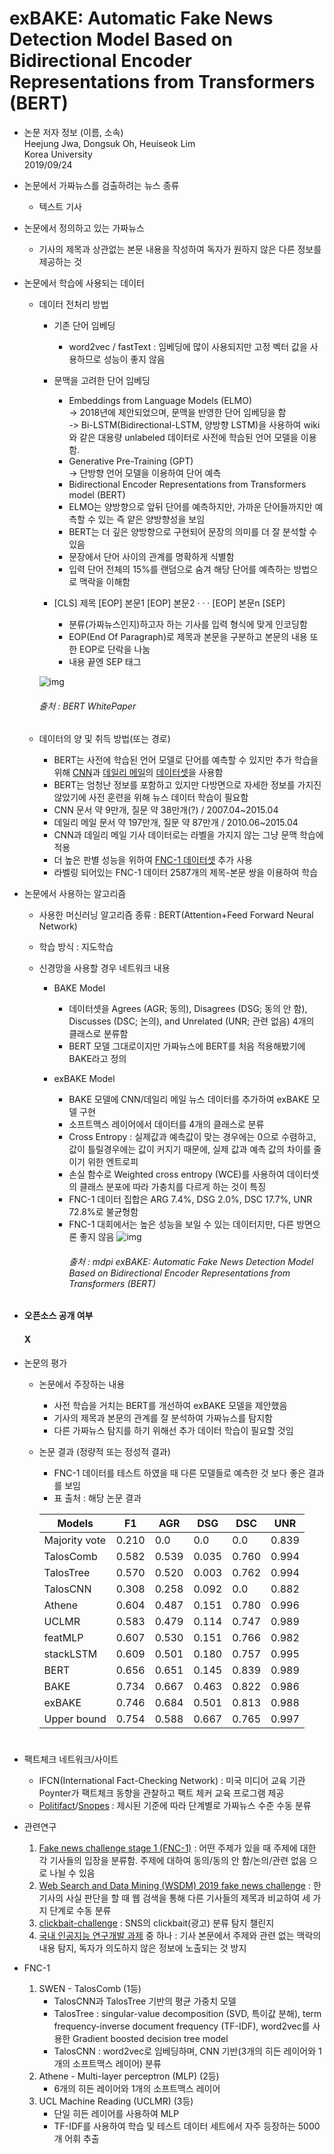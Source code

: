 # exBAKE: Automatic Fake News Detection Model Based on Bidirectional Encoder Representations from Transformers (BERT)

* 논문 저자 정보 (이름, 소속)   
Heejung Jwa, Dongsuk Oh, Heuiseok Lim   
Korea University   
2019/09/24     

* 논문에서 가짜뉴스를 검출하려는 뉴스 종류   
  * 텍스트 기사
     
* 논문에서 정의하고 있는 가짜뉴스   
  * 기사의 제목과 상관없는 본문 내용을 작성하여 독자가 원하지 않은 다른 정보를 제공하는 것

* 논문에서 학습에 사용되는 데이터
  * 데이터 전처리 방법
    * 기존 단어 임베딩
      - word2vec / fastText : 임베딩에 많이 사용되지만 고정 벡터 값을 사용하므로 성능이 좋지 않음
      
    * 문맥을 고려한 단어 임베딩
      - Embeddings from Language Models (ELMO)   
        -> 2018년에 제안되었으며, 문맥을 반영한 단어 임베딩을 함   
        -> Bi-LSTM(Bidirectional-LSTM, 양방향 LSTM)을 사용하여 wiki와 같은 대용량 unlabeled 데이터로 사전에 학습된 언어 모델을 이용함.
      - Generative Pre-Training (GPT)   
        -> 단방향 언어 모델을 이용하여 단어 예측
      - Bidirectional Encoder Representations from Transformers model (BERT)
      - ELMO는 양방향으로 앞뒤 단어를 예측하지만, 가까운 단어들까지만 예측할 수 있는 즉 얕은 양방향성을 보임
      - BERT는 더 깊은 양방향으로 구현되어 문장의 의미를 더 잘 분석할 수 있음
      - 문장에서 단어 사이의 관계를 명확하게 식별함
      - 입력 단어 전체의 15%를 랜덤으로 숨겨 해당 단어를 예측하는 방법으로 맥락을 이해함

    * [CLS] 제목 [EOP] 본문1 [EOP] 본문2 · · · [EOP] 본문n [SEP]
      - 분류(가짜뉴스인지)하고자 하는 기사를 입력 형식에 맞게 인코딩함 
      - EOP(End Of Paragraph)로 제목과 본문을 구분하고 본문의 내용 또한 EOP로 단락을 나눔
      - 내용 끝엔 SEP 태그

     ![img](https://mino-park7.github.io/images/2018/12/%EA%B7%B8%EB%A6%BC1-bert-openai-gpt-elmo-%EC%B6%9C%EC%B2%98-bert%EB%85%BC%EB%AC%B8.png "비교")
     ###### 출처 : BERT WhitePaper

  * 데이터의 양 및 취득 방법(또는 경로)
    - BERT는 사전에 학습된 언어 모델로 단어를 예측할 수 있지만 추가 학습을 위해 [CNN](www.cnn.com)과 [데일리 메일](www.dailymail.co.uk)의 [데이터셋](https://github.com/abisee/cnn-dailymail)을 사용함
    - BERT는 엄청난 정보를 포함하고 있지만 다방면으로 자세한 정보를 가지진 않았기에 사전 훈련을 위해 뉴스 데이터 학습이 필요함
    - CNN 문서 약 9만개, 질문 약 38만개(?) / 2007.04~2015.04
    - 데일리 메일 문서 약 197만개, 질문 약 87만개 / 2010.06~2015.04
    - CNN과 데일리 메일 기사 데이터로는 라벨을 가지지 않는 그냥 문맥 학습에 적용
    - 더 높은 판별 성능을 위하여 [FNC-1 데이터셋](https://github.com/FakeNewsChallenge/fnc-1) 추가 사용
    - 라벨링 되어있는 FNC-1 데이터 2587개의 제목-본문 쌍을 이용하여 학습
      
* 논문에서 사용하는 알고리즘
  - 사용한 머신러닝 알고리즘 종류 : BERT(Attention+Feed Forward Neural Network)
  - 학습 방식 : 지도학습
  - 신경망을 사용할 경우 네트워크 내용

    * BAKE Model
      - 데이터셋을 Agrees (AGR; 동의), Disagrees (DSG; 동의 안 함), Discusses (DSC; 논의), and Unrelated (UNR; 관련 없음) 4개의 클래스로 분류함
      - BERT 모델 그대로이지만 가짜뉴스에 BERT를 처음 적용해봤기에 BAKE라고 정의

    * exBAKE Model
      - BAKE 모델에 CNN/데일리 메일 뉴스 데이터를 추가하여 exBAKE 모델 구현
      - 소프트맥스 레이어에서 데이터를 4개의 클래스로 분류
      - Cross Entropy : 실제값과 예측값이 맞는 경우에는 0으로 수렴하고, 값이 틀릴경우에는 값이 커지기 때문에, 실제 값과 예측 값의 차이를 줄이기 위한 엔트로피
      - 손실 함수로 Weighted cross entropy (WCE)를 사용하여 데이터셋의 클래스 분포에 따라 가충치를 다르게 하는 것이 특징
      - FNC-1 데이터 집합은 ARG 7.4%, DSG 2.0%, DSC 17.7%, UNR 72.8%로 불균형함
      - FNC-1 대회에서는 높은 성능을 보일 수 있는 데이터지만, 다른 방면으론 좋지 않음
         ![img](https://www.mdpi.com/applsci/applsci-09-04062/article_deploy/html/images/applsci-09-04062-g001.png "비교")
         ###### 출처 : mdpi exBAKE: Automatic Fake News Detection Model Based on Bidirectional Encoder Representations from Transformers (BERT)

* **오픈소스 공개 여부**     
   #### X
   
* 논문의 평가
  - 논문에서 주장하는 내용   
    - 사전 학습을 거치는 BERT를 개선하여 exBAKE 모델을 제안했음 
    - 기사의 제목과 본문의 관계를 잘 분석하여 가짜뉴스를 탐지함
    - 다른 가짜뉴스 탐지를 하기 위해선 추가 데이터 학습이 필요할 것임
  - 논문 결과 (정량적 또는 정성적 결과)
    - FNC-1 데이터를 테스트 하였을 때 다른 모델들로 예측한 것 보다 좋은 결과를 보임
    - 표 출처 : 해당 논문 결과
  
    | Models | F1 | AGR | DSG | DSC | UNR |
    |---|---|---|---|---|---|
    |Majority vote|0.210|0.0|0.0|0.0|0.839|
    |TalosComb|0.582|0.539|0.035|0.760|0.994|
    |TalosTree|0.570|0.520|0.003|0.762|0.994|
    |TalosCNN|0.308|0.258|0.092|0.0|0.882|
    |Athene|0.604|0.487|0.151|0.780|0.996
    |UCLMR|0.583|0.479|0.114|0.747|0.989|
    |featMLP|0.607|0.530|0.151|0.766|0.982|
    |stackLSTM|0.609|0.501|0.180|0.757|0.995|
    |BERT|0.656|0.651|0.145|0.839|0.989|
    |BAKE|0.734|0.667|0.463|0.822|0.986|
    |exBAKE|0.746|0.684|0.501|0.813|0.988|
    |Upper bound|0.754|0.588|0.667|0.765|0.997|

#

* 팩트체크 네트워크/사이트
  - IFCN(International Fact-Checking Network) : 미국 미디어 교육 기관 Poynter가 팩트체크 동향을 관찰하고 팩트 체커 교육 프로그램 제공
  - [Politifact](https://www.politifact.com)/[Snopes](https://www.snopes.com) : 제시된 기준에 따라 단계별로 가짜뉴스 수준 수동 분류

* 관련연구
  1. [Fake news challenge stage 1 (FNC-1)](www.fakenewschallenge.org) : 어떤 주제가 있을 때 주제에 대한 각 기사들의 입장을 분류함. 주제에 대하여 동의/동의 안 함/논의/관련 없음 으로 나뉠 수 있음
  2. [Web Search and Data Mining (WSDM) 2019 fake news challenge](www.kaggle.com/c/fake-news-pair-classification-challenge) : 한 기사의 사실 판단을 할 때 웹 검색을 통해 다른 기사들의 제목과 비교하여 세 가지 단계로 수동 분류
  3. [clickbait-challenge](www.clickbait-challenge.org) : SNS의 clickbait(광고) 분류 탐지 챌린지
  4. [국내 인공지능 연구개발 과제](www.ai-challenge.kr) 중 하나 : 기사 본문에서 주제와 관련 없는 맥락의 내용 탐지, 독자가 의도하지 않은 정보에 노출되는 것 방지

* FNC-1
  1. SWEN - TalosComb (1등)
      - TalosCNN과 TalosTree 기반의 평균 가중치 모델
      - TalosTree : singular-value decomposition (SVD, 특이값 분해), term frequency-inverse document frequency (TF-IDF), word2vec를 사용한 Gradient boosted decision tree model
      - TalosCNN : word2vec로 임베딩하며, CNN 기반(3개의 히든 레이어와 1개의 소프트맥스 레이어) 분류
  2. Athene - Multi-layer perceptron (MLP) (2등)
      - 6개의 히든 레이어와 1개의 소프트맥스 레이어
  3. UCL Machine Reading (UCLMR) (3등)
      - 단일 히든 레이어를 사용하여 MLP
      - TF-IDF를 사용하여 학습 및 테스트 데이터 세트에서 자주 등장하는 5000개 어휘 추출
